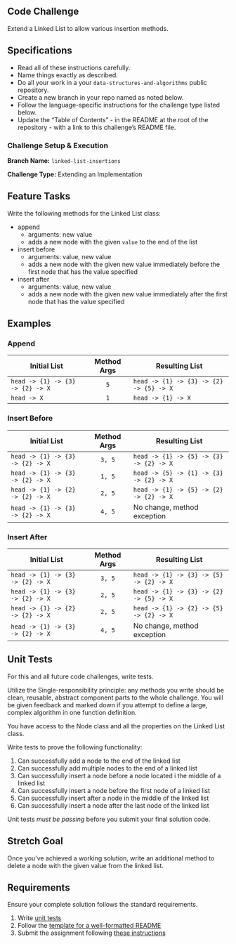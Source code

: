 <section style="height: auto;">
        <h1 id="code-challenge">Code Challenge</h1>

<p>Extend a Linked List to allow various insertion methods.</p>

<h2 id="specifications">Specifications</h2>

<ul>
  <li>Read all of these instructions carefully.</li>
  <li>Name things exactly as described.</li>
  <li>Do all your work in a your <code class="language-plaintext highlighter-rouge">data-structures-and-algorithms</code> public repository.</li>
  <li>Create a new branch in your repo named as noted below.</li>
  <li>Follow the language-specific instructions for the challenge type listed below.</li>
  <li>Update the “Table of Contents” - in the README at the root of the repository - with a link to this challenge’s README file.</li>
</ul>

<h3 id="challenge-setup--execution">Challenge Setup &amp; Execution</h3>

<p><strong>Branch Name:</strong> <code class="language-plaintext highlighter-rouge">linked-list-insertions</code></p>

<p><strong>Challenge Type:</strong> Extending an Implementation</p>

<h2 id="feature-tasks">Feature Tasks</h2>

<p>Write the following methods for the Linked List class:</p>

<ul>
  <li>append
    <ul>
      <li>arguments: new value</li>
      <li>adds a new node with the given <code class="language-plaintext highlighter-rouge">value</code> to the end of the list</li>
    </ul>
  </li>
  <li>insert before
    <ul>
      <li>arguments: value, new value</li>
      <li>adds a new node with the given new value immediately before the first node that has the value specified</li>
    </ul>
  </li>
  <li>insert after
    <ul>
      <li>arguments: value, new value</li>
      <li>adds a new node with the given new value immediately after the first node that has the value specified</li>
    </ul>
  </li>
</ul>

<h2 id="examples">Examples</h2>

<h3 id="append">Append</h3>

<table>
  <thead>
    <tr>
      <th>Initial List</th>
      <th style="text-align: center">Method Args</th>
      <th>Resulting List</th>
    </tr>
  </thead>
  <tbody>
    <tr>
      <td><code class="language-plaintext highlighter-rouge">head -&gt; {1} -&gt; {3} -&gt; {2} -&gt; X</code></td>
      <td style="text-align: center"><code class="language-plaintext highlighter-rouge">5</code></td>
      <td><code class="language-plaintext highlighter-rouge">head -&gt; {1} -&gt; {3} -&gt; {2} -&gt; {5} -&gt; X</code></td>
    </tr>
    <tr>
      <td><code class="language-plaintext highlighter-rouge">head -&gt; X</code></td>
      <td style="text-align: center"><code class="language-plaintext highlighter-rouge">1</code></td>
      <td><code class="language-plaintext highlighter-rouge">head -&gt; {1} -&gt; X</code></td>
    </tr>
  </tbody>
</table>

<h3 id="insert-before">Insert Before</h3>

<table>
  <thead>
    <tr>
      <th>Initial List</th>
      <th style="text-align: center">Method Args</th>
      <th>Resulting List</th>
    </tr>
  </thead>
  <tbody>
    <tr>
      <td><code class="language-plaintext highlighter-rouge">head -&gt; {1} -&gt; {3} -&gt; {2} -&gt; X</code></td>
      <td style="text-align: center"><code class="language-plaintext highlighter-rouge">3, 5</code></td>
      <td><code class="language-plaintext highlighter-rouge">head -&gt; {1} -&gt; {5} -&gt; {3} -&gt; {2} -&gt; X</code></td>
    </tr>
    <tr>
      <td><code class="language-plaintext highlighter-rouge">head -&gt; {1} -&gt; {3} -&gt; {2} -&gt; X</code></td>
      <td style="text-align: center"><code class="language-plaintext highlighter-rouge">1, 5</code></td>
      <td><code class="language-plaintext highlighter-rouge">head -&gt; {5} -&gt; {1} -&gt; {3} -&gt; {2} -&gt; X</code></td>
    </tr>
    <tr>
      <td><code class="language-plaintext highlighter-rouge">head -&gt; {1} -&gt; {2} -&gt; {2} -&gt; X</code></td>
      <td style="text-align: center"><code class="language-plaintext highlighter-rouge">2, 5</code></td>
      <td><code class="language-plaintext highlighter-rouge">head -&gt; {1} -&gt; {5} -&gt; {2} -&gt; {2} -&gt; X</code></td>
    </tr>
    <tr>
      <td><code class="language-plaintext highlighter-rouge">head -&gt; {1} -&gt; {3} -&gt; {2} -&gt; X</code></td>
      <td style="text-align: center"><code class="language-plaintext highlighter-rouge">4, 5</code></td>
      <td>No change, method exception</td>
    </tr>
  </tbody>
</table>

<h3 id="insert-after">Insert After</h3>

<table>
  <thead>
    <tr>
      <th>Initial List</th>
      <th style="text-align: center">Method Args</th>
      <th>Resulting List</th>
    </tr>
  </thead>
  <tbody>
    <tr>
      <td><code class="language-plaintext highlighter-rouge">head -&gt; {1} -&gt; {3} -&gt; {2} -&gt; X</code></td>
      <td style="text-align: center"><code class="language-plaintext highlighter-rouge">3, 5</code></td>
      <td><code class="language-plaintext highlighter-rouge">head -&gt; {1} -&gt; {3} -&gt; {5} -&gt; {2} -&gt; X</code></td>
    </tr>
    <tr>
      <td><code class="language-plaintext highlighter-rouge">head -&gt; {1} -&gt; {3} -&gt; {2} -&gt; X</code></td>
      <td style="text-align: center"><code class="language-plaintext highlighter-rouge">2, 5</code></td>
      <td><code class="language-plaintext highlighter-rouge">head -&gt; {1} -&gt; {3} -&gt; {2} -&gt; {5} -&gt; X</code></td>
    </tr>
    <tr>
      <td><code class="language-plaintext highlighter-rouge">head -&gt; {1} -&gt; {2} -&gt; {2} -&gt; X</code></td>
      <td style="text-align: center"><code class="language-plaintext highlighter-rouge">2, 5</code></td>
      <td><code class="language-plaintext highlighter-rouge">head -&gt; {1} -&gt; {2} -&gt; {5} -&gt; {2} -&gt; X</code></td>
    </tr>
    <tr>
      <td><code class="language-plaintext highlighter-rouge">head -&gt; {1} -&gt; {3} -&gt; {2} -&gt; X</code></td>
      <td style="text-align: center"><code class="language-plaintext highlighter-rouge">4, 5</code></td>
      <td>No change, method exception</td>
    </tr>
  </tbody>
</table>

<h2 id="unit-tests">Unit Tests</h2>

<p>For this and all future code challenges, write tests.</p>

<p>Utilize the Single-responsibility principle: any methods you write should be clean, reusable, abstract component parts to the whole challenge. You will be given feedback and marked down if you attempt to define a large, complex algorithm in one function definition.</p>

<p>You have access to the Node class and all the properties on the Linked List class.</p>

<p>Write tests to prove the following functionality:</p>

<ol>
  <li>Can successfully add a node to the end of the linked list</li>
  <li>Can successfully add multiple nodes to the end of a linked list</li>
  <li>Can successfully insert a node before a node located i the middle of a linked list</li>
  <li>Can successfully insert a node before the first node of a linked list</li>
  <li>Can successfully insert after a node in the middle of the linked list</li>
  <li>Can successfully insert a node after the last node of the linked list</li>
</ol>

<p>Unit tests <em>must be passing</em> before you submit your final solution code.</p>

<h2 id="stretch-goal">Stretch Goal</h2>

<p>Once you’ve achieved a working solution, write an additional method to delete a node with the given value from the linked list.</p>

<h2 id="requirements">Requirements</h2>

<p>Ensure your complete solution follows the standard requirements.</p>

<ol>
  <li>Write <a href="../../Challenge_Testing" target="_blank">unit tests</a></li>
  <li>Follow the <a href="../../Challenge_Documentation" target="_blank">template for a well-formatted README</a></li>
  <li>Submit the assignment following <a href="../../Challenge_Submission" target="_blank">these instructions</a></li>
</ol>
</section>
